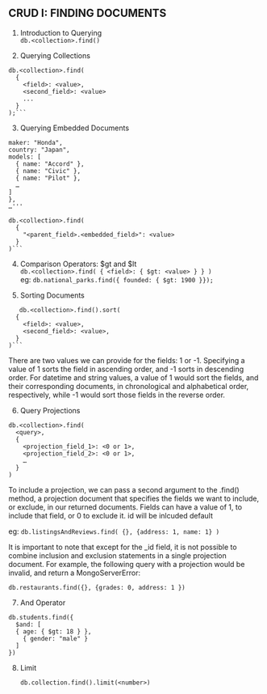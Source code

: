 ## CRUD I: FINDING DOCUMENTS

1. Introduction to Querying  
```db.<collection>.find()```

2. Querying Collections


```
db.<collection>.find(
  {
    <field>: <value>,
    <second_field>: <value>
    ...
  }
);```
```


3. Querying Embedded Documents
  ```{
  maker: "Honda",
  country: "Japan",
  models: [
    { name: "Accord" },
    { name: "Civic" },
    { name: "Pilot" },
    …
  ]
},
…'''
````
````
db.<collection>.find(
  { 
    "<parent_field>.<embedded_field>": <value> 
  }
)```
````

4. Comparison Operators: $gt and $lt  
   ```db.<collection>.find( { <field>: { $gt: <value> } } )```  
   eg: ```db.national_parks.find({ founded: { $gt: 1900 }});```  

5. Sorting Documents  
```
   db.<collection>.find().sort(
  {
    <field>: <value>,
    <second_field>: <value>,
  }
)```
```
There are two values we can provide for the fields: 1 or -1. Specifying a value of 1 sorts the field in ascending order, and -1 sorts in descending order. For datetime and string values, a value of 1 would sort the fields, and their corresponding documents, in chronological and alphabetical order, respectively, while -1 would sort those fields in the reverse order.

6. Query Projections
```
db.<collection>.find(
  <query>, 
  { 
    <projection_field_1>: <0 or 1>, 
    <projection_field_2>: <0 or 1>,
    …
  }
)
```

To include a projection, we can pass a second argument to the .find() method, a projection document that specifies the fields we want to include, or exclude, in our returned documents. Fields can have a value of 1, to include that field, or 0 to exclude it. id will be inlcuded default

eg: ```db.listingsAndReviews.find( {}, {address: 1, name: 1} )```

It is important to note that except for the _id field, it is not possible to combine inclusion and exclusion statements in a single projection document. For example, the following query with a projection would be invalid, and return a MongoServerError:

```db.restaurants.find({}, {grades: 0, address: 1 })```

7. And Operator
```
db.students.find({
  $and: [
  { age: { $gt: 18 } },
    { gender: "male" }
  ]
})
```
8. Limit
   
   ```db.collection.find().limit(<number>)```
